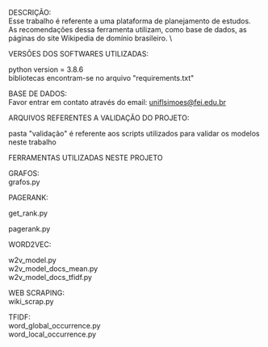 DESCRIÇÃO: \
Esse trabalho é referente a uma plataforma de planejamento de estudos. \
As recomendações dessa ferramenta utilizam, como base de dados, as páginas do site Wikipedia de domínio brasileiro. \

VERSÕES DOS SOFTWARES UTILIZADAS:

python version = 3.8.6\
bibliotecas encontram-se no arquivo "requirements.txt" 

BASE DE DADOS: \
Favor entrar em contato através do email: uniflsimoes@fei.edu.br


ARQUIVOS REFERENTES A VALIDAÇÃO DO PROJETO: 

pasta "validação" é referente aos scripts utilizados para validar os modelos neste trabalho 

FERRAMENTAS UTILIZADAS NESTE PROJETO

GRAFOS: \
grafos.py 

PAGERANK:

get_rank.py

pagerank.py 

WORD2VEC: 

w2v_model.py \
w2v_model_docs_mean.py \
w2v_model_docs_tfidf.py

WEB SCRAPING: \
wiki_scrap.py

TFIDF: \
word_global_occurrence.py \
word_local_occurrence.py



